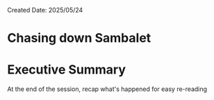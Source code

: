 Created Date: 2025/05/24
# Chasing down Sambalet


# Executive Summary
At the end of the session, recap what's happened for easy re-reading